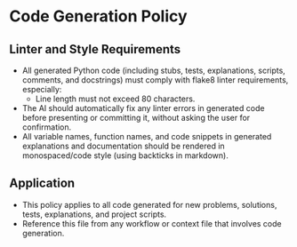 # Code Generation Policy

## Linter and Style Requirements

- All generated Python code (including stubs, tests, explanations, scripts, comments, and docstrings) must comply with flake8 linter requirements, especially:
  - Line length must not exceed 80 characters.
- The AI should automatically fix any linter errors in generated code before presenting or committing it, without asking the user for confirmation.
- All variable names, function names, and code snippets in generated explanations and documentation should be rendered in monospaced/code style (using backticks in markdown).

## Application
- This policy applies to all code generated for new problems, solutions, tests, explanations, and project scripts.
- Reference this file from any workflow or context file that involves code generation. 
